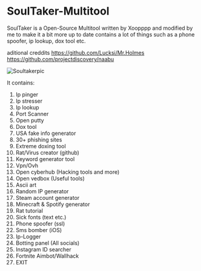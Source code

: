 # SoulTaker-Multitool
SoulTaker is a Open-Source Multitool written by Xoopppp and modified by me to make it a bit more up to date contains a lot of things such as a phone spoofer, ip lookup, dox tool etc.

aditional creddits 
https://github.com/Lucksi/Mr.Holmes
https://github.com/projectdiscovery/naabu

![Soultakerpic](https://user-images.githubusercontent.com/69897482/90620243-7c3eca80-e212-11ea-87c9-9752601faf5d.PNG)


It contains:

1. Ip pinger
2. Ip stresser
3. Ip lookup
4. Port Scanner
5. Open putty
6. Dox tool
7. USA fake info generator
8. 30+ phishing sites
9. Extreme doxing tool
10. Rat/Virus creator (github)
11. Keyword generator tool
12. Vpn/Ovh
13. Open cyberhub (Hacking tools and more)
14. Open vedbox (Useful tools)
15. Ascii art
16. Random IP generator
17. Steam account generator
18. Minecraft & Spotify generator
19. Rat tutorial
20. Sick fonts (text etc.)
21. Phone spoofer (ssl)
22. Sms bomber (iOS)
23. Ip-Logger
24. Botting panel (All socials)
25. Instagram ID searcher
26. Fortnite Aimbot/Wallhack
27. EXIT 
